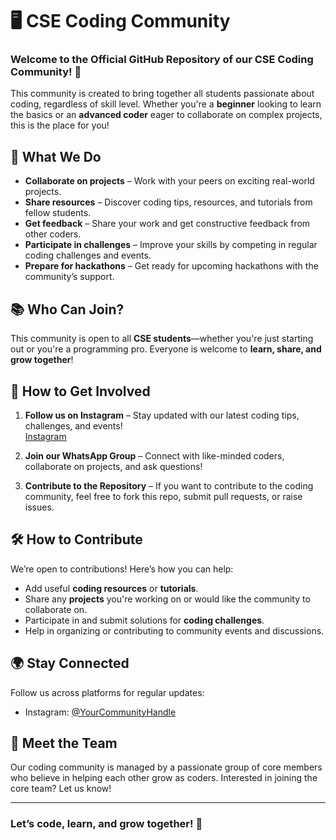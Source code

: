 # 🖥️ CSE Coding Community

### Welcome to the Official GitHub Repository of our CSE Coding Community! 🚀

This community is created to bring together all students passionate about coding, regardless of skill level. Whether you're a **beginner** looking to learn the basics or an **advanced coder** eager to collaborate on complex projects, this is the place for you!

## 🌟 What We Do

- **Collaborate on projects** – Work with your peers on exciting real-world projects.
- **Share resources** – Discover coding tips, resources, and tutorials from fellow students.
- **Get feedback** – Share your work and get constructive feedback from other coders.
- **Participate in challenges** – Improve your skills by competing in regular coding challenges and events.
- **Prepare for hackathons** – Get ready for upcoming hackathons with the community’s support.

## 📚 Who Can Join?
This community is open to all **CSE students**—whether you're just starting out or you're a programming pro. Everyone is welcome to **learn, share, and grow together**!

## 🚀 How to Get Involved
1. **Follow us on Instagram** – Stay updated with our latest coding tips, challenges, and events!  
   [Instagram](https://www.instagram.com/YourCommunityHandle)
   
2. **Join our WhatsApp Group** – Connect with like-minded coders, collaborate on projects, and ask questions!  
  
3. **Contribute to the Repository** – If you want to contribute to the coding community, feel free to fork this repo, submit pull requests, or raise issues.

## 🛠️ How to Contribute
We’re open to contributions! Here’s how you can help:
- Add useful **coding resources** or **tutorials**.
- Share any **projects** you're working on or would like the community to collaborate on.
- Participate in and submit solutions for **coding challenges**.
- Help in organizing or contributing to community events and discussions.

## 🌍 Stay Connected
Follow us across platforms for regular updates:
- Instagram: [@YourCommunityHandle](https://www.instagram.com/codeillusionists)

## 🤝 Meet the Team
Our coding community is managed by a passionate group of core members who believe in helping each other grow as coders. Interested in joining the core team? Let us know!

---

### Let’s code, learn, and grow together! 🚀
